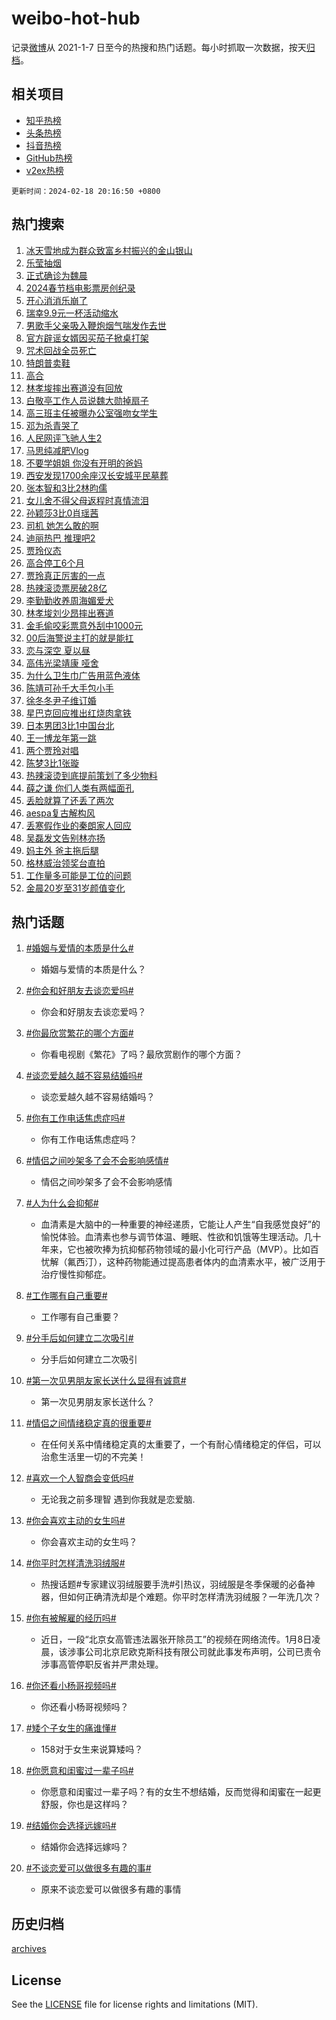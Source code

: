 # weibo-hot-hub

记录[微博](https://www.weibo.com)从 2021-1-7 日至今的热搜和热门话题。每小时抓取一次数据，按天[归档](archives)。

## 相关项目

- [知乎热榜](https://github.com/lonnyzhang423/zhihu-hot-hub)
- [头条热榜](https://github.com/lonnyzhang423/toutiao-hot-hub)
- [抖音热榜](https://github.com/lonnyzhang423/douyin-hot-hub)
- [GitHub热榜](https://github.com/lonnyzhang423/github-hot-hub)
- [v2ex热榜](https://github.com/lonnyzhang423/v2ex-hot-hub)


`更新时间：2024-02-18 20:16:50 +0800`

## 热门搜索

1. [冰天雪地成为群众致富乡村振兴的金山银山](https://m.weibo.cn/search?containerid=100103type%3D1%26t%3D10%26q%3D%23%E5%86%B0%E5%A4%A9%E9%9B%AA%E5%9C%B0%E6%88%90%E4%B8%BA%E7%BE%A4%E4%BC%97%E8%87%B4%E5%AF%8C%E4%B9%A1%E6%9D%91%E6%8C%AF%E5%85%B4%E7%9A%84%E9%87%91%E5%B1%B1%E9%93%B6%E5%B1%B1%23&stream_entry_id=51&isnewpage=1&extparam=seat%3D1%26pos%3D0%26dgr%3D0%26filter_type%3Drealtimehot%26c_type%3D51%26stream_entry_id%3D51%26cate%3D10103%26q%3D%2523%25E5%2586%25B0%25E5%25A4%25A9%25E9%259B%25AA%25E5%259C%25B0%25E6%2588%2590%25E4%25B8%25BA%25E7%25BE%25A4%25E4%25BC%2597%25E8%2587%25B4%25E5%25AF%258C%25E4%25B9%25A1%25E6%259D%2591%25E6%258C%25AF%25E5%2585%25B4%25E7%259A%2584%25E9%2587%2591%25E5%25B1%25B1%25E9%2593%25B6%25E5%25B1%25B1%2523%26display_time%3D1708258609%26pre_seqid%3D1708258609385020867181)
1. [乐莹抽烟](https://m.weibo.cn/search?containerid=100103type%3D1%26t%3D10%26q%3D%E4%B9%90%E8%8E%B9%E6%8A%BD%E7%83%9F&stream_entry_id=31&isnewpage=1&extparam=seat%3D1%26band_rank%3D1%26filter_type%3Drealtimehot%26c_type%3D31%26realpos%3D1%26cate%3D5001%26lcate%3D5001%26flag%3D1%26dgr%3D0%26q%3D%25E4%25B9%2590%25E8%258E%25B9%25E6%258A%25BD%25E7%2583%259F%26stream_entry_id%3D31%26pos%3D0%26display_time%3D1708258609%26pre_seqid%3D1708258609385020867181)
1. [正式确诊为魏晨](https://m.weibo.cn/search?containerid=100103type%3D1%26t%3D10%26q%3D%23%E6%AD%A3%E5%BC%8F%E7%A1%AE%E8%AF%8A%E4%B8%BA%E9%AD%8F%E6%99%A8%23&stream_entry_id=31&isnewpage=1&extparam=seat%3D1%26band_rank%3D2%26filter_type%3Drealtimehot%26c_type%3D31%26realpos%3D2%26cate%3D5001%26lcate%3D5001%26flag%3D1%26dgr%3D0%26q%3D%2523%25E6%25AD%25A3%25E5%25BC%258F%25E7%25A1%25AE%25E8%25AF%258A%25E4%25B8%25BA%25E9%25AD%258F%25E6%2599%25A8%2523%26stream_entry_id%3D31%26pos%3D1%26display_time%3D1708258609%26pre_seqid%3D1708258609385020867181)
1. [2024春节档电影票房创纪录](https://m.weibo.cn/search?containerid=100103type%3D1%26t%3D10%26q%3D%232024%E6%98%A5%E8%8A%82%E6%A1%A3%E7%94%B5%E5%BD%B1%E7%A5%A8%E6%88%BF%E5%88%9B%E7%BA%AA%E5%BD%95%23&stream_entry_id=31&isnewpage=1&extparam=seat%3D1%26band_rank%3D3%26filter_type%3Drealtimehot%26c_type%3D31%26realpos%3D3%26cate%3D5001%26lcate%3D5001%26flag%3D0%26dgr%3D0%26q%3D%25232024%25E6%2598%25A5%25E8%258A%2582%25E6%25A1%25A3%25E7%2594%25B5%25E5%25BD%25B1%25E7%25A5%25A8%25E6%2588%25BF%25E5%2588%259B%25E7%25BA%25AA%25E5%25BD%2595%2523%26stream_entry_id%3D31%26pos%3D2%26display_time%3D1708258609%26pre_seqid%3D1708258609385020867181)
1. [开心消消乐崩了](https://m.weibo.cn/search?containerid=100103type%3D1%26t%3D10%26q%3D%23%E5%BC%80%E5%BF%83%E6%B6%88%E6%B6%88%E4%B9%90%E5%B4%A9%E4%BA%86%23&stream_entry_id=31&isnewpage=1&extparam=seat%3D1%26band_rank%3D4%26filter_type%3Drealtimehot%26c_type%3D31%26realpos%3D4%26cate%3D5001%26lcate%3D5001%26flag%3D1%26dgr%3D0%26q%3D%2523%25E5%25BC%2580%25E5%25BF%2583%25E6%25B6%2588%25E6%25B6%2588%25E4%25B9%2590%25E5%25B4%25A9%25E4%25BA%2586%2523%26stream_entry_id%3D31%26pos%3D3%26display_time%3D1708258609%26pre_seqid%3D1708258609385020867181)
1. [瑞幸9.9元一杯活动缩水](https://m.weibo.cn/search?containerid=100103type%3D1%26t%3D10%26q%3D%23%E7%91%9E%E5%B9%B89.9%E5%85%83%E4%B8%80%E6%9D%AF%E6%B4%BB%E5%8A%A8%E7%BC%A9%E6%B0%B4%23&stream_entry_id=31&isnewpage=1&extparam=seat%3D1%26band_rank%3D5%26filter_type%3Drealtimehot%26c_type%3D31%26realpos%3D5%26cate%3D5001%26lcate%3D5001%26flag%3D2%26dgr%3D0%26q%3D%2523%25E7%2591%259E%25E5%25B9%25B89.9%25E5%2585%2583%25E4%25B8%2580%25E6%259D%25AF%25E6%25B4%25BB%25E5%258A%25A8%25E7%25BC%25A9%25E6%25B0%25B4%2523%26stream_entry_id%3D31%26pos%3D4%26display_time%3D1708258609%26pre_seqid%3D1708258609385020867181)
1. [男歌手父亲吸入鞭炮烟气喘发作去世](https://m.weibo.cn/search?containerid=100103type%3D1%26t%3D10%26q%3D%23%E7%94%B7%E6%AD%8C%E6%89%8B%E7%88%B6%E4%BA%B2%E5%90%B8%E5%85%A5%E9%9E%AD%E7%82%AE%E7%83%9F%E6%B0%94%E5%96%98%E5%8F%91%E4%BD%9C%E5%8E%BB%E4%B8%96%23&stream_entry_id=31&isnewpage=1&extparam=seat%3D1%26band_rank%3D6%26filter_type%3Drealtimehot%26c_type%3D31%26realpos%3D6%26cate%3D5001%26lcate%3D5001%26flag%3D2%26dgr%3D0%26q%3D%2523%25E7%2594%25B7%25E6%25AD%258C%25E6%2589%258B%25E7%2588%25B6%25E4%25BA%25B2%25E5%2590%25B8%25E5%2585%25A5%25E9%259E%25AD%25E7%2582%25AE%25E7%2583%259F%25E6%25B0%2594%25E5%2596%2598%25E5%258F%2591%25E4%25BD%259C%25E5%258E%25BB%25E4%25B8%2596%2523%26stream_entry_id%3D31%26pos%3D5%26display_time%3D1708258609%26pre_seqid%3D1708258609385020867181)
1. [官方辟谣女婿因买茄子掀桌打架](https://m.weibo.cn/search?containerid=100103type%3D1%26t%3D10%26q%3D%23%E5%AE%98%E6%96%B9%E8%BE%9F%E8%B0%A3%E5%A5%B3%E5%A9%BF%E5%9B%A0%E4%B9%B0%E8%8C%84%E5%AD%90%E6%8E%80%E6%A1%8C%E6%89%93%E6%9E%B6%23&stream_entry_id=31&isnewpage=1&extparam=seat%3D1%26band_rank%3D7%26lcate%3D5001%26cate%3D5001%26q%3D%2523%25E5%25AE%2598%25E6%2596%25B9%25E8%25BE%259F%25E8%25B0%25A3%25E5%25A5%25B3%25E5%25A9%25BF%25E5%259B%25A0%25E4%25B9%25B0%25E8%258C%2584%25E5%25AD%2590%25E6%258E%2580%25E6%25A1%258C%25E6%2589%2593%25E6%259E%25B6%2523%26dgr%3D0%26pos%3D6%26adid%3D223518%26stream_entry_id%3D31%26filter_type%3Drealtimehot%26is_ad_pos%3D1%26c_type%3D31%26display_time%3D1708258609%26pre_seqid%3D1708258609385020867181)
1. [咒术回战全员死亡](https://m.weibo.cn/search?containerid=100103type%3D1%26t%3D10%26q%3D%23%E5%92%92%E6%9C%AF%E5%9B%9E%E6%88%98%E5%85%A8%E5%91%98%E6%AD%BB%E4%BA%A1%23&stream_entry_id=31&isnewpage=1&extparam=seat%3D1%26band_rank%3D7%26filter_type%3Drealtimehot%26c_type%3D31%26realpos%3D7%26cate%3D5001%26lcate%3D5001%26flag%3D0%26dgr%3D0%26q%3D%2523%25E5%2592%2592%25E6%259C%25AF%25E5%259B%259E%25E6%2588%2598%25E5%2585%25A8%25E5%2591%2598%25E6%25AD%25BB%25E4%25BA%25A1%2523%26stream_entry_id%3D31%26pos%3D7%26display_time%3D1708258609%26pre_seqid%3D1708258609385020867181)
1. [特朗普卖鞋](https://m.weibo.cn/search?containerid=100103type%3D1%26t%3D10%26q%3D%23%E7%89%B9%E6%9C%97%E6%99%AE%E5%8D%96%E9%9E%8B%23&stream_entry_id=31&isnewpage=1&extparam=seat%3D1%26band_rank%3D8%26filter_type%3Drealtimehot%26c_type%3D31%26realpos%3D8%26cate%3D5001%26lcate%3D5001%26flag%3D2%26dgr%3D0%26q%3D%2523%25E7%2589%25B9%25E6%259C%2597%25E6%2599%25AE%25E5%258D%2596%25E9%259E%258B%2523%26stream_entry_id%3D31%26pos%3D8%26display_time%3D1708258609%26pre_seqid%3D1708258609385020867181)
1. [高合](https://m.weibo.cn/search?containerid=100103type%3D1%26t%3D10%26q%3D%E9%AB%98%E5%90%88&stream_entry_id=31&isnewpage=1&extparam=seat%3D1%26band_rank%3D9%26filter_type%3Drealtimehot%26c_type%3D31%26realpos%3D9%26cate%3D5001%26lcate%3D5001%26flag%3D0%26dgr%3D0%26q%3D%25E9%25AB%2598%25E5%2590%2588%26stream_entry_id%3D31%26pos%3D9%26display_time%3D1708258609%26pre_seqid%3D1708258609385020867181)
1. [林孝埈摔出赛道没有回放](https://m.weibo.cn/search?containerid=100103type%3D1%26t%3D10%26q%3D%23%E6%9E%97%E5%AD%9D%E5%9F%88%E6%91%94%E5%87%BA%E8%B5%9B%E9%81%93%E6%B2%A1%E6%9C%89%E5%9B%9E%E6%94%BE%23&stream_entry_id=31&isnewpage=1&extparam=seat%3D1%26band_rank%3D10%26filter_type%3Drealtimehot%26c_type%3D31%26realpos%3D10%26cate%3D5001%26lcate%3D5001%26flag%3D0%26dgr%3D0%26q%3D%2523%25E6%259E%2597%25E5%25AD%259D%25E5%259F%2588%25E6%2591%2594%25E5%2587%25BA%25E8%25B5%259B%25E9%2581%2593%25E6%25B2%25A1%25E6%259C%2589%25E5%259B%259E%25E6%2594%25BE%2523%26stream_entry_id%3D31%26pos%3D10%26display_time%3D1708258609%26pre_seqid%3D1708258609385020867181)
1. [白敬亭工作人员说魏大勋掉扇子](https://m.weibo.cn/search?containerid=100103type%3D1%26t%3D10%26q%3D%23%E7%99%BD%E6%95%AC%E4%BA%AD%E5%B7%A5%E4%BD%9C%E4%BA%BA%E5%91%98%E8%AF%B4%E9%AD%8F%E5%A4%A7%E5%8B%8B%E6%8E%89%E6%89%87%E5%AD%90%23&stream_entry_id=31&isnewpage=1&extparam=seat%3D1%26band_rank%3D11%26filter_type%3Drealtimehot%26c_type%3D31%26realpos%3D11%26cate%3D5001%26lcate%3D5001%26flag%3D2%26dgr%3D0%26q%3D%2523%25E7%2599%25BD%25E6%2595%25AC%25E4%25BA%25AD%25E5%25B7%25A5%25E4%25BD%259C%25E4%25BA%25BA%25E5%2591%2598%25E8%25AF%25B4%25E9%25AD%258F%25E5%25A4%25A7%25E5%258B%258B%25E6%258E%2589%25E6%2589%2587%25E5%25AD%2590%2523%26stream_entry_id%3D31%26pos%3D11%26display_time%3D1708258609%26pre_seqid%3D1708258609385020867181)
1. [高三班主任被曝办公室强吻女学生](https://m.weibo.cn/search?containerid=100103type%3D1%26t%3D10%26q%3D%23%E9%AB%98%E4%B8%89%E7%8F%AD%E4%B8%BB%E4%BB%BB%E8%A2%AB%E6%9B%9D%E5%8A%9E%E5%85%AC%E5%AE%A4%E5%BC%BA%E5%90%BB%E5%A5%B3%E5%AD%A6%E7%94%9F%23&stream_entry_id=31&isnewpage=1&extparam=seat%3D1%26band_rank%3D12%26filter_type%3Drealtimehot%26c_type%3D31%26realpos%3D12%26cate%3D5001%26lcate%3D5001%26flag%3D2%26dgr%3D0%26q%3D%2523%25E9%25AB%2598%25E4%25B8%2589%25E7%258F%25AD%25E4%25B8%25BB%25E4%25BB%25BB%25E8%25A2%25AB%25E6%259B%259D%25E5%258A%259E%25E5%2585%25AC%25E5%25AE%25A4%25E5%25BC%25BA%25E5%2590%25BB%25E5%25A5%25B3%25E5%25AD%25A6%25E7%2594%259F%2523%26stream_entry_id%3D31%26pos%3D12%26display_time%3D1708258609%26pre_seqid%3D1708258609385020867181)
1. [邓为杀青哭了](https://m.weibo.cn/search?containerid=100103type%3D1%26t%3D10%26q%3D%23%E9%82%93%E4%B8%BA%E6%9D%80%E9%9D%92%E5%93%AD%E4%BA%86%23&stream_entry_id=31&isnewpage=1&extparam=seat%3D1%26band_rank%3D13%26filter_type%3Drealtimehot%26c_type%3D31%26realpos%3D13%26cate%3D5001%26lcate%3D5001%26flag%3D1%26dgr%3D0%26q%3D%2523%25E9%2582%2593%25E4%25B8%25BA%25E6%259D%2580%25E9%259D%2592%25E5%2593%25AD%25E4%25BA%2586%2523%26stream_entry_id%3D31%26pos%3D13%26display_time%3D1708258609%26pre_seqid%3D1708258609385020867181)
1. [人民网评飞驰人生2](https://m.weibo.cn/search?containerid=100103type%3D1%26t%3D10%26q%3D%23%E4%BA%BA%E6%B0%91%E7%BD%91%E8%AF%84%E9%A3%9E%E9%A9%B0%E4%BA%BA%E7%94%9F2%23&stream_entry_id=31&isnewpage=1&extparam=seat%3D1%26band_rank%3D14%26filter_type%3Drealtimehot%26c_type%3D31%26realpos%3D14%26cate%3D5001%26lcate%3D5001%26flag%3D1%26dgr%3D0%26q%3D%2523%25E4%25BA%25BA%25E6%25B0%2591%25E7%25BD%2591%25E8%25AF%2584%25E9%25A3%259E%25E9%25A9%25B0%25E4%25BA%25BA%25E7%2594%259F2%2523%26stream_entry_id%3D31%26pos%3D14%26display_time%3D1708258609%26pre_seqid%3D1708258609385020867181)
1. [马思纯减肥Vlog](https://m.weibo.cn/search?containerid=100103type%3D1%26t%3D10%26q%3D%E9%A9%AC%E6%80%9D%E7%BA%AF%E5%87%8F%E8%82%A5Vlog&stream_entry_id=31&isnewpage=1&extparam=seat%3D1%26band_rank%3D15%26filter_type%3Drealtimehot%26c_type%3D31%26realpos%3D15%26cate%3D5001%26lcate%3D5001%26flag%3D1%26dgr%3D0%26q%3D%25E9%25A9%25AC%25E6%2580%259D%25E7%25BA%25AF%25E5%2587%258F%25E8%2582%25A5Vlog%26stream_entry_id%3D31%26pos%3D15%26display_time%3D1708258609%26pre_seqid%3D1708258609385020867181)
1. [不要学姐姐 你没有开明的爸妈](https://m.weibo.cn/search?containerid=100103type%3D1%26t%3D10%26q%3D%E4%B8%8D%E8%A6%81%E5%AD%A6%E5%A7%90%E5%A7%90+%E4%BD%A0%E6%B2%A1%E6%9C%89%E5%BC%80%E6%98%8E%E7%9A%84%E7%88%B8%E5%A6%88&stream_entry_id=31&isnewpage=1&extparam=seat%3D1%26band_rank%3D16%26filter_type%3Drealtimehot%26c_type%3D31%26realpos%3D16%26cate%3D5001%26lcate%3D5001%26flag%3D0%26dgr%3D0%26q%3D%25E4%25B8%258D%25E8%25A6%2581%25E5%25AD%25A6%25E5%25A7%2590%25E5%25A7%2590%2520%25E4%25BD%25A0%25E6%25B2%25A1%25E6%259C%2589%25E5%25BC%2580%25E6%2598%258E%25E7%259A%2584%25E7%2588%25B8%25E5%25A6%2588%26stream_entry_id%3D31%26pos%3D16%26display_time%3D1708258609%26pre_seqid%3D1708258609385020867181)
1. [西安发现1700余座汉长安城平民墓葬](https://m.weibo.cn/search?containerid=100103type%3D1%26t%3D10%26q%3D%23%E8%A5%BF%E5%AE%89%E5%8F%91%E7%8E%B01700%E4%BD%99%E5%BA%A7%E6%B1%89%E9%95%BF%E5%AE%89%E5%9F%8E%E5%B9%B3%E6%B0%91%E5%A2%93%E8%91%AC%23&stream_entry_id=31&isnewpage=1&extparam=seat%3D1%26band_rank%3D17%26filter_type%3Drealtimehot%26c_type%3D31%26realpos%3D17%26cate%3D5001%26lcate%3D5001%26flag%3D1%26dgr%3D0%26q%3D%2523%25E8%25A5%25BF%25E5%25AE%2589%25E5%258F%2591%25E7%258E%25B01700%25E4%25BD%2599%25E5%25BA%25A7%25E6%25B1%2589%25E9%2595%25BF%25E5%25AE%2589%25E5%259F%258E%25E5%25B9%25B3%25E6%25B0%2591%25E5%25A2%2593%25E8%2591%25AC%2523%26stream_entry_id%3D31%26pos%3D17%26display_time%3D1708258609%26pre_seqid%3D1708258609385020867181)
1. [张本智和3比2林昀儒](https://m.weibo.cn/search?containerid=100103type%3D1%26t%3D10%26q%3D%23%E5%BC%A0%E6%9C%AC%E6%99%BA%E5%92%8C3%E6%AF%942%E6%9E%97%E6%98%80%E5%84%92%23&stream_entry_id=31&isnewpage=1&extparam=seat%3D1%26band_rank%3D18%26filter_type%3Drealtimehot%26c_type%3D31%26realpos%3D18%26cate%3D5001%26lcate%3D5001%26flag%3D1%26dgr%3D0%26q%3D%2523%25E5%25BC%25A0%25E6%259C%25AC%25E6%2599%25BA%25E5%2592%258C3%25E6%25AF%25942%25E6%259E%2597%25E6%2598%2580%25E5%2584%2592%2523%26stream_entry_id%3D31%26pos%3D18%26display_time%3D1708258609%26pre_seqid%3D1708258609385020867181)
1. [女儿舍不得父母返程时真情流泪](https://m.weibo.cn/search?containerid=100103type%3D1%26t%3D10%26q%3D%23%E5%A5%B3%E5%84%BF%E8%88%8D%E4%B8%8D%E5%BE%97%E7%88%B6%E6%AF%8D%E8%BF%94%E7%A8%8B%E6%97%B6%E7%9C%9F%E6%83%85%E6%B5%81%E6%B3%AA%23&stream_entry_id=31&isnewpage=1&extparam=seat%3D1%26band_rank%3D19%26filter_type%3Drealtimehot%26c_type%3D31%26realpos%3D19%26cate%3D5001%26lcate%3D5001%26flag%3D32768%26dgr%3D0%26q%3D%2523%25E5%25A5%25B3%25E5%2584%25BF%25E8%2588%258D%25E4%25B8%258D%25E5%25BE%2597%25E7%2588%25B6%25E6%25AF%258D%25E8%25BF%2594%25E7%25A8%258B%25E6%2597%25B6%25E7%259C%259F%25E6%2583%2585%25E6%25B5%2581%25E6%25B3%25AA%2523%26stream_entry_id%3D31%26pos%3D19%26display_time%3D1708258609%26pre_seqid%3D1708258609385020867181)
1. [孙颖莎3比0肖瑶茜](https://m.weibo.cn/search?containerid=100103type%3D1%26t%3D10%26q%3D%23%E5%AD%99%E9%A2%96%E8%8E%8E3%E6%AF%940%E8%82%96%E7%91%B6%E8%8C%9C%23&stream_entry_id=31&isnewpage=1&extparam=seat%3D1%26band_rank%3D20%26filter_type%3Drealtimehot%26c_type%3D31%26realpos%3D20%26cate%3D5001%26lcate%3D5001%26flag%3D1%26dgr%3D0%26q%3D%2523%25E5%25AD%2599%25E9%25A2%2596%25E8%258E%258E3%25E6%25AF%25940%25E8%2582%2596%25E7%2591%25B6%25E8%258C%259C%2523%26stream_entry_id%3D31%26pos%3D20%26display_time%3D1708258609%26pre_seqid%3D1708258609385020867181)
1. [司机 她怎么敢的啊](https://m.weibo.cn/search?containerid=100103type%3D1%26t%3D10%26q%3D%E5%8F%B8%E6%9C%BA+%E5%A5%B9%E6%80%8E%E4%B9%88%E6%95%A2%E7%9A%84%E5%95%8A&stream_entry_id=31&isnewpage=1&extparam=seat%3D1%26band_rank%3D21%26filter_type%3Drealtimehot%26c_type%3D31%26realpos%3D21%26cate%3D5001%26lcate%3D5001%26flag%3D1%26dgr%3D0%26q%3D%25E5%258F%25B8%25E6%259C%25BA%2520%25E5%25A5%25B9%25E6%2580%258E%25E4%25B9%2588%25E6%2595%25A2%25E7%259A%2584%25E5%2595%258A%26stream_entry_id%3D31%26pos%3D21%26display_time%3D1708258609%26pre_seqid%3D1708258609385020867181)
1. [迪丽热巴 推理吧2](https://m.weibo.cn/search?containerid=100103type%3D1%26t%3D10%26q%3D%E8%BF%AA%E4%B8%BD%E7%83%AD%E5%B7%B4+%E6%8E%A8%E7%90%86%E5%90%A72&stream_entry_id=31&isnewpage=1&extparam=seat%3D1%26band_rank%3D22%26filter_type%3Drealtimehot%26c_type%3D31%26realpos%3D22%26cate%3D5001%26lcate%3D5001%26flag%3D0%26dgr%3D0%26q%3D%25E8%25BF%25AA%25E4%25B8%25BD%25E7%2583%25AD%25E5%25B7%25B4%2520%25E6%258E%25A8%25E7%2590%2586%25E5%2590%25A72%26stream_entry_id%3D31%26pos%3D22%26display_time%3D1708258609%26pre_seqid%3D1708258609385020867181)
1. [贾玲仪态](https://m.weibo.cn/search?containerid=100103type%3D1%26t%3D10%26q%3D%23%E8%B4%BE%E7%8E%B2%E4%BB%AA%E6%80%81%23&stream_entry_id=31&isnewpage=1&extparam=seat%3D1%26band_rank%3D23%26filter_type%3Drealtimehot%26c_type%3D31%26realpos%3D23%26cate%3D5001%26lcate%3D5001%26flag%3D0%26dgr%3D0%26q%3D%2523%25E8%25B4%25BE%25E7%258E%25B2%25E4%25BB%25AA%25E6%2580%2581%2523%26stream_entry_id%3D31%26pos%3D23%26display_time%3D1708258609%26pre_seqid%3D1708258609385020867181)
1. [高合停工6个月](https://m.weibo.cn/search?containerid=100103type%3D1%26t%3D10%26q%3D%23%E9%AB%98%E5%90%88%E5%81%9C%E5%B7%A56%E4%B8%AA%E6%9C%88%23&stream_entry_id=31&isnewpage=1&extparam=seat%3D1%26band_rank%3D24%26filter_type%3Drealtimehot%26c_type%3D31%26realpos%3D24%26cate%3D5001%26lcate%3D5001%26flag%3D0%26dgr%3D0%26q%3D%2523%25E9%25AB%2598%25E5%2590%2588%25E5%2581%259C%25E5%25B7%25A56%25E4%25B8%25AA%25E6%259C%2588%2523%26stream_entry_id%3D31%26pos%3D24%26display_time%3D1708258609%26pre_seqid%3D1708258609385020867181)
1. [贾玲真正厉害的一点](https://m.weibo.cn/search?containerid=100103type%3D1%26t%3D10%26q%3D%E8%B4%BE%E7%8E%B2%E7%9C%9F%E6%AD%A3%E5%8E%89%E5%AE%B3%E7%9A%84%E4%B8%80%E7%82%B9&stream_entry_id=31&isnewpage=1&extparam=seat%3D1%26band_rank%3D25%26filter_type%3Drealtimehot%26c_type%3D31%26realpos%3D25%26cate%3D5001%26lcate%3D5001%26flag%3D1%26dgr%3D0%26q%3D%25E8%25B4%25BE%25E7%258E%25B2%25E7%259C%259F%25E6%25AD%25A3%25E5%258E%2589%25E5%25AE%25B3%25E7%259A%2584%25E4%25B8%2580%25E7%2582%25B9%26stream_entry_id%3D31%26pos%3D25%26display_time%3D1708258609%26pre_seqid%3D1708258609385020867181)
1. [热辣滚烫票房破28亿](https://m.weibo.cn/search?containerid=100103type%3D1%26t%3D10%26q%3D%23%E7%83%AD%E8%BE%A3%E6%BB%9A%E7%83%AB%E7%A5%A8%E6%88%BF%E7%A0%B428%E4%BA%BF%23&stream_entry_id=31&isnewpage=1&extparam=seat%3D1%26band_rank%3D26%26filter_type%3Drealtimehot%26c_type%3D31%26realpos%3D26%26cate%3D5001%26lcate%3D5001%26flag%3D0%26dgr%3D0%26q%3D%2523%25E7%2583%25AD%25E8%25BE%25A3%25E6%25BB%259A%25E7%2583%25AB%25E7%25A5%25A8%25E6%2588%25BF%25E7%25A0%25B428%25E4%25BA%25BF%2523%26stream_entry_id%3D31%26pos%3D26%26display_time%3D1708258609%26pre_seqid%3D1708258609385020867181)
1. [李勤勤收养周海媚爱犬](https://m.weibo.cn/search?containerid=100103type%3D1%26t%3D10%26q%3D%23%E6%9D%8E%E5%8B%A4%E5%8B%A4%E6%94%B6%E5%85%BB%E5%91%A8%E6%B5%B7%E5%AA%9A%E7%88%B1%E7%8A%AC%23&stream_entry_id=31&isnewpage=1&extparam=seat%3D1%26band_rank%3D27%26filter_type%3Drealtimehot%26c_type%3D31%26realpos%3D27%26cate%3D5001%26lcate%3D5001%26flag%3D0%26dgr%3D0%26q%3D%2523%25E6%259D%258E%25E5%258B%25A4%25E5%258B%25A4%25E6%2594%25B6%25E5%2585%25BB%25E5%2591%25A8%25E6%25B5%25B7%25E5%25AA%259A%25E7%2588%25B1%25E7%258A%25AC%2523%26stream_entry_id%3D31%26pos%3D27%26display_time%3D1708258609%26pre_seqid%3D1708258609385020867181)
1. [林孝埈刘少昂摔出赛道](https://m.weibo.cn/search?containerid=100103type%3D1%26t%3D10%26q%3D%23%E6%9E%97%E5%AD%9D%E5%9F%88%E5%88%98%E5%B0%91%E6%98%82%E6%91%94%E5%87%BA%E8%B5%9B%E9%81%93%23&stream_entry_id=31&isnewpage=1&extparam=seat%3D1%26band_rank%3D28%26filter_type%3Drealtimehot%26c_type%3D31%26realpos%3D28%26cate%3D5001%26lcate%3D5001%26flag%3D0%26dgr%3D0%26q%3D%2523%25E6%259E%2597%25E5%25AD%259D%25E5%259F%2588%25E5%2588%2598%25E5%25B0%2591%25E6%2598%2582%25E6%2591%2594%25E5%2587%25BA%25E8%25B5%259B%25E9%2581%2593%2523%26stream_entry_id%3D31%26pos%3D28%26display_time%3D1708258609%26pre_seqid%3D1708258609385020867181)
1. [金毛偷咬彩票意外刮中1000元](https://m.weibo.cn/search?containerid=100103type%3D1%26t%3D10%26q%3D%23%E9%87%91%E6%AF%9B%E5%81%B7%E5%92%AC%E5%BD%A9%E7%A5%A8%E6%84%8F%E5%A4%96%E5%88%AE%E4%B8%AD1000%E5%85%83%23&stream_entry_id=31&isnewpage=1&extparam=seat%3D1%26band_rank%3D29%26filter_type%3Drealtimehot%26c_type%3D31%26realpos%3D29%26cate%3D5001%26lcate%3D5001%26flag%3D0%26dgr%3D0%26q%3D%2523%25E9%2587%2591%25E6%25AF%259B%25E5%2581%25B7%25E5%2592%25AC%25E5%25BD%25A9%25E7%25A5%25A8%25E6%2584%258F%25E5%25A4%2596%25E5%2588%25AE%25E4%25B8%25AD1000%25E5%2585%2583%2523%26stream_entry_id%3D31%26pos%3D29%26display_time%3D1708258609%26pre_seqid%3D1708258609385020867181)
1. [00后海警说主打的就是能扛](https://m.weibo.cn/search?containerid=100103type%3D1%26t%3D10%26q%3D%2300%E5%90%8E%E6%B5%B7%E8%AD%A6%E8%AF%B4%E4%B8%BB%E6%89%93%E7%9A%84%E5%B0%B1%E6%98%AF%E8%83%BD%E6%89%9B%23&stream_entry_id=31&isnewpage=1&extparam=seat%3D1%26band_rank%3D30%26filter_type%3Drealtimehot%26c_type%3D31%26realpos%3D30%26cate%3D5001%26lcate%3D5001%26flag%3D1%26dgr%3D0%26q%3D%252300%25E5%2590%258E%25E6%25B5%25B7%25E8%25AD%25A6%25E8%25AF%25B4%25E4%25B8%25BB%25E6%2589%2593%25E7%259A%2584%25E5%25B0%25B1%25E6%2598%25AF%25E8%2583%25BD%25E6%2589%259B%2523%26stream_entry_id%3D31%26pos%3D30%26display_time%3D1708258609%26pre_seqid%3D1708258609385020867181)
1. [恋与深空 夏以昼](https://m.weibo.cn/search?containerid=100103type%3D1%26t%3D10%26q%3D%E6%81%8B%E4%B8%8E%E6%B7%B1%E7%A9%BA+%E5%A4%8F%E4%BB%A5%E6%98%BC&stream_entry_id=31&isnewpage=1&extparam=seat%3D1%26band_rank%3D31%26filter_type%3Drealtimehot%26c_type%3D31%26realpos%3D31%26cate%3D5001%26lcate%3D5001%26flag%3D1%26dgr%3D0%26q%3D%25E6%2581%258B%25E4%25B8%258E%25E6%25B7%25B1%25E7%25A9%25BA%2520%25E5%25A4%258F%25E4%25BB%25A5%25E6%2598%25BC%26stream_entry_id%3D31%26pos%3D31%26display_time%3D1708258609%26pre_seqid%3D1708258609385020867181)
1. [高伟光梁靖康 哑舍](https://m.weibo.cn/search?containerid=100103type%3D1%26t%3D10%26q%3D%E9%AB%98%E4%BC%9F%E5%85%89%E6%A2%81%E9%9D%96%E5%BA%B7+%E5%93%91%E8%88%8D&stream_entry_id=31&isnewpage=1&extparam=seat%3D1%26band_rank%3D32%26filter_type%3Drealtimehot%26c_type%3D31%26realpos%3D32%26cate%3D5001%26lcate%3D5001%26flag%3D0%26dgr%3D0%26q%3D%25E9%25AB%2598%25E4%25BC%259F%25E5%2585%2589%25E6%25A2%2581%25E9%259D%2596%25E5%25BA%25B7%2520%25E5%2593%2591%25E8%2588%258D%26stream_entry_id%3D31%26pos%3D32%26display_time%3D1708258609%26pre_seqid%3D1708258609385020867181)
1. [为什么卫生巾广告用蓝色液体](https://m.weibo.cn/search?containerid=100103type%3D1%26t%3D10%26q%3D%E4%B8%BA%E4%BB%80%E4%B9%88%E5%8D%AB%E7%94%9F%E5%B7%BE%E5%B9%BF%E5%91%8A%E7%94%A8%E8%93%9D%E8%89%B2%E6%B6%B2%E4%BD%93&stream_entry_id=31&isnewpage=1&extparam=seat%3D1%26band_rank%3D33%26filter_type%3Drealtimehot%26c_type%3D31%26realpos%3D33%26cate%3D5001%26lcate%3D5001%26flag%3D1%26dgr%3D0%26q%3D%25E4%25B8%25BA%25E4%25BB%2580%25E4%25B9%2588%25E5%258D%25AB%25E7%2594%259F%25E5%25B7%25BE%25E5%25B9%25BF%25E5%2591%258A%25E7%2594%25A8%25E8%2593%259D%25E8%2589%25B2%25E6%25B6%25B2%25E4%25BD%2593%26stream_entry_id%3D31%26pos%3D33%26display_time%3D1708258609%26pre_seqid%3D1708258609385020867181)
1. [陈靖可孙千大手包小手](https://m.weibo.cn/search?containerid=100103type%3D1%26t%3D10%26q%3D%E9%99%88%E9%9D%96%E5%8F%AF%E5%AD%99%E5%8D%83%E5%A4%A7%E6%89%8B%E5%8C%85%E5%B0%8F%E6%89%8B&stream_entry_id=31&isnewpage=1&extparam=seat%3D1%26band_rank%3D34%26filter_type%3Drealtimehot%26c_type%3D31%26realpos%3D34%26cate%3D5001%26lcate%3D5001%26flag%3D1%26dgr%3D0%26q%3D%25E9%2599%2588%25E9%259D%2596%25E5%258F%25AF%25E5%25AD%2599%25E5%258D%2583%25E5%25A4%25A7%25E6%2589%258B%25E5%258C%2585%25E5%25B0%258F%25E6%2589%258B%26stream_entry_id%3D31%26pos%3D34%26display_time%3D1708258609%26pre_seqid%3D1708258609385020867181)
1. [徐冬冬尹子维订婚](https://m.weibo.cn/search?containerid=100103type%3D1%26t%3D10%26q%3D%23%E5%BE%90%E5%86%AC%E5%86%AC%E5%B0%B9%E5%AD%90%E7%BB%B4%E8%AE%A2%E5%A9%9A%23&stream_entry_id=31&isnewpage=1&extparam=seat%3D1%26band_rank%3D35%26filter_type%3Drealtimehot%26c_type%3D31%26realpos%3D35%26cate%3D5001%26lcate%3D5001%26flag%3D0%26dgr%3D0%26q%3D%2523%25E5%25BE%2590%25E5%2586%25AC%25E5%2586%25AC%25E5%25B0%25B9%25E5%25AD%2590%25E7%25BB%25B4%25E8%25AE%25A2%25E5%25A9%259A%2523%26stream_entry_id%3D31%26pos%3D35%26display_time%3D1708258609%26pre_seqid%3D1708258609385020867181)
1. [星巴克回应推出红烧肉拿铁](https://m.weibo.cn/search?containerid=100103type%3D1%26t%3D10%26q%3D%23%E6%98%9F%E5%B7%B4%E5%85%8B%E5%9B%9E%E5%BA%94%E6%8E%A8%E5%87%BA%E7%BA%A2%E7%83%A7%E8%82%89%E6%8B%BF%E9%93%81%23&stream_entry_id=31&isnewpage=1&extparam=seat%3D1%26band_rank%3D36%26filter_type%3Drealtimehot%26c_type%3D31%26realpos%3D36%26cate%3D5001%26lcate%3D5001%26flag%3D0%26dgr%3D0%26q%3D%2523%25E6%2598%259F%25E5%25B7%25B4%25E5%2585%258B%25E5%259B%259E%25E5%25BA%2594%25E6%258E%25A8%25E5%2587%25BA%25E7%25BA%25A2%25E7%2583%25A7%25E8%2582%2589%25E6%258B%25BF%25E9%2593%2581%2523%26stream_entry_id%3D31%26pos%3D36%26display_time%3D1708258609%26pre_seqid%3D1708258609385020867181)
1. [日本男团3比1中国台北](https://m.weibo.cn/search?containerid=100103type%3D1%26t%3D10%26q%3D%23%E6%97%A5%E6%9C%AC%E7%94%B7%E5%9B%A23%E6%AF%941%E4%B8%AD%E5%9B%BD%E5%8F%B0%E5%8C%97%23&stream_entry_id=31&isnewpage=1&extparam=seat%3D1%26band_rank%3D37%26filter_type%3Drealtimehot%26c_type%3D31%26realpos%3D37%26cate%3D5001%26lcate%3D5001%26flag%3D1%26dgr%3D0%26q%3D%2523%25E6%2597%25A5%25E6%259C%25AC%25E7%2594%25B7%25E5%259B%25A23%25E6%25AF%25941%25E4%25B8%25AD%25E5%259B%25BD%25E5%258F%25B0%25E5%258C%2597%2523%26stream_entry_id%3D31%26pos%3D37%26display_time%3D1708258609%26pre_seqid%3D1708258609385020867181)
1. [王一博龙年第一跳](https://m.weibo.cn/search?containerid=100103type%3D1%26t%3D10%26q%3D%23%E7%8E%8B%E4%B8%80%E5%8D%9A%E9%BE%99%E5%B9%B4%E7%AC%AC%E4%B8%80%E8%B7%B3%23&stream_entry_id=31&isnewpage=1&extparam=seat%3D1%26band_rank%3D38%26filter_type%3Drealtimehot%26c_type%3D31%26realpos%3D38%26cate%3D5001%26lcate%3D5001%26flag%3D1%26dgr%3D0%26q%3D%2523%25E7%258E%258B%25E4%25B8%2580%25E5%258D%259A%25E9%25BE%2599%25E5%25B9%25B4%25E7%25AC%25AC%25E4%25B8%2580%25E8%25B7%25B3%2523%26stream_entry_id%3D31%26pos%3D38%26display_time%3D1708258609%26pre_seqid%3D1708258609385020867181)
1. [两个贾玲对唱](https://m.weibo.cn/search?containerid=100103type%3D1%26t%3D10%26q%3D%E4%B8%A4%E4%B8%AA%E8%B4%BE%E7%8E%B2%E5%AF%B9%E5%94%B1&stream_entry_id=31&isnewpage=1&extparam=seat%3D1%26band_rank%3D39%26filter_type%3Drealtimehot%26c_type%3D31%26realpos%3D39%26cate%3D5001%26lcate%3D5001%26flag%3D0%26dgr%3D0%26q%3D%25E4%25B8%25A4%25E4%25B8%25AA%25E8%25B4%25BE%25E7%258E%25B2%25E5%25AF%25B9%25E5%2594%25B1%26stream_entry_id%3D31%26pos%3D39%26display_time%3D1708258609%26pre_seqid%3D1708258609385020867181)
1. [陈梦3比1张璇](https://m.weibo.cn/search?containerid=100103type%3D1%26t%3D10%26q%3D%23%E9%99%88%E6%A2%A63%E6%AF%941%E5%BC%A0%E7%92%87%23&stream_entry_id=31&isnewpage=1&extparam=seat%3D1%26band_rank%3D40%26filter_type%3Drealtimehot%26c_type%3D31%26realpos%3D40%26cate%3D5001%26lcate%3D5001%26flag%3D1%26dgr%3D0%26q%3D%2523%25E9%2599%2588%25E6%25A2%25A63%25E6%25AF%25941%25E5%25BC%25A0%25E7%2592%2587%2523%26stream_entry_id%3D31%26pos%3D40%26display_time%3D1708258609%26pre_seqid%3D1708258609385020867181)
1. [热辣滚烫到底提前策划了多少物料](https://m.weibo.cn/search?containerid=100103type%3D1%26t%3D10%26q%3D%E7%83%AD%E8%BE%A3%E6%BB%9A%E7%83%AB%E5%88%B0%E5%BA%95%E6%8F%90%E5%89%8D%E7%AD%96%E5%88%92%E4%BA%86%E5%A4%9A%E5%B0%91%E7%89%A9%E6%96%99&stream_entry_id=31&isnewpage=1&extparam=seat%3D1%26band_rank%3D41%26filter_type%3Drealtimehot%26c_type%3D31%26realpos%3D41%26cate%3D5001%26lcate%3D5001%26flag%3D1%26dgr%3D0%26q%3D%25E7%2583%25AD%25E8%25BE%25A3%25E6%25BB%259A%25E7%2583%25AB%25E5%2588%25B0%25E5%25BA%2595%25E6%258F%2590%25E5%2589%258D%25E7%25AD%2596%25E5%2588%2592%25E4%25BA%2586%25E5%25A4%259A%25E5%25B0%2591%25E7%2589%25A9%25E6%2596%2599%26stream_entry_id%3D31%26pos%3D41%26display_time%3D1708258609%26pre_seqid%3D1708258609385020867181)
1. [薛之谦 你们人类有两幅面孔](https://m.weibo.cn/search?containerid=100103type%3D1%26t%3D10%26q%3D%E8%96%9B%E4%B9%8B%E8%B0%A6+%E4%BD%A0%E4%BB%AC%E4%BA%BA%E7%B1%BB%E6%9C%89%E4%B8%A4%E5%B9%85%E9%9D%A2%E5%AD%94&stream_entry_id=31&isnewpage=1&extparam=seat%3D1%26band_rank%3D42%26filter_type%3Drealtimehot%26c_type%3D31%26realpos%3D42%26cate%3D5001%26lcate%3D5001%26flag%3D0%26dgr%3D0%26q%3D%25E8%2596%259B%25E4%25B9%258B%25E8%25B0%25A6%2520%25E4%25BD%25A0%25E4%25BB%25AC%25E4%25BA%25BA%25E7%25B1%25BB%25E6%259C%2589%25E4%25B8%25A4%25E5%25B9%2585%25E9%259D%25A2%25E5%25AD%2594%26stream_entry_id%3D31%26pos%3D42%26display_time%3D1708258609%26pre_seqid%3D1708258609385020867181)
1. [丢脸就算了还丢了两次](https://m.weibo.cn/search?containerid=100103type%3D1%26t%3D10%26q%3D%E4%B8%A2%E8%84%B8%E5%B0%B1%E7%AE%97%E4%BA%86%E8%BF%98%E4%B8%A2%E4%BA%86%E4%B8%A4%E6%AC%A1&stream_entry_id=31&isnewpage=1&extparam=seat%3D1%26band_rank%3D43%26filter_type%3Drealtimehot%26c_type%3D31%26realpos%3D43%26cate%3D5001%26lcate%3D5001%26flag%3D1%26dgr%3D0%26q%3D%25E4%25B8%25A2%25E8%2584%25B8%25E5%25B0%25B1%25E7%25AE%2597%25E4%25BA%2586%25E8%25BF%2598%25E4%25B8%25A2%25E4%25BA%2586%25E4%25B8%25A4%25E6%25AC%25A1%26stream_entry_id%3D31%26pos%3D43%26display_time%3D1708258609%26pre_seqid%3D1708258609385020867181)
1. [aespa复古解构风](https://m.weibo.cn/search?containerid=100103type%3D1%26t%3D10%26q%3D%23aespa%E5%A4%8D%E5%8F%A4%E8%A7%A3%E6%9E%84%E9%A3%8E%23&stream_entry_id=31&isnewpage=1&extparam=seat%3D1%26band_rank%3D44%26filter_type%3Drealtimehot%26c_type%3D31%26realpos%3D44%26cate%3D5001%26lcate%3D5001%26flag%3D0%26dgr%3D0%26q%3D%2523aespa%25E5%25A4%258D%25E5%258F%25A4%25E8%25A7%25A3%25E6%259E%2584%25E9%25A3%258E%2523%26stream_entry_id%3D31%26pos%3D44%26display_time%3D1708258609%26pre_seqid%3D1708258609385020867181)
1. [丢寒假作业的秦朗家人回应](https://m.weibo.cn/search?containerid=100103type%3D1%26t%3D10%26q%3D%23%E4%B8%A2%E5%AF%92%E5%81%87%E4%BD%9C%E4%B8%9A%E7%9A%84%E7%A7%A6%E6%9C%97%E5%AE%B6%E4%BA%BA%E5%9B%9E%E5%BA%94%23&stream_entry_id=31&isnewpage=1&extparam=seat%3D1%26band_rank%3D45%26filter_type%3Drealtimehot%26c_type%3D31%26realpos%3D45%26cate%3D5001%26lcate%3D5001%26flag%3D0%26dgr%3D0%26q%3D%2523%25E4%25B8%25A2%25E5%25AF%2592%25E5%2581%2587%25E4%25BD%259C%25E4%25B8%259A%25E7%259A%2584%25E7%25A7%25A6%25E6%259C%2597%25E5%25AE%25B6%25E4%25BA%25BA%25E5%259B%259E%25E5%25BA%2594%2523%26stream_entry_id%3D31%26pos%3D45%26display_time%3D1708258609%26pre_seqid%3D1708258609385020867181)
1. [吴磊发文告别林亦扬](https://m.weibo.cn/search?containerid=100103type%3D1%26t%3D10%26q%3D%E5%90%B4%E7%A3%8A%E5%8F%91%E6%96%87%E5%91%8A%E5%88%AB%E6%9E%97%E4%BA%A6%E6%89%AC&stream_entry_id=31&isnewpage=1&extparam=seat%3D1%26band_rank%3D46%26filter_type%3Drealtimehot%26c_type%3D31%26realpos%3D46%26cate%3D5001%26lcate%3D5001%26flag%3D1%26dgr%3D0%26q%3D%25E5%2590%25B4%25E7%25A3%258A%25E5%258F%2591%25E6%2596%2587%25E5%2591%258A%25E5%2588%25AB%25E6%259E%2597%25E4%25BA%25A6%25E6%2589%25AC%26stream_entry_id%3D31%26pos%3D46%26display_time%3D1708258609%26pre_seqid%3D1708258609385020867181)
1. [妈主外 爸主拖后腿](https://m.weibo.cn/search?containerid=100103type%3D1%26t%3D10%26q%3D%E5%A6%88%E4%B8%BB%E5%A4%96+%E7%88%B8%E4%B8%BB%E6%8B%96%E5%90%8E%E8%85%BF&stream_entry_id=31&isnewpage=1&extparam=seat%3D1%26band_rank%3D47%26filter_type%3Drealtimehot%26c_type%3D31%26realpos%3D47%26cate%3D5001%26lcate%3D5001%26flag%3D1%26dgr%3D0%26q%3D%25E5%25A6%2588%25E4%25B8%25BB%25E5%25A4%2596%2520%25E7%2588%25B8%25E4%25B8%25BB%25E6%258B%2596%25E5%2590%258E%25E8%2585%25BF%26stream_entry_id%3D31%26pos%3D47%26display_time%3D1708258609%26pre_seqid%3D1708258609385020867181)
1. [格林威治领奖台直拍](https://m.weibo.cn/search?containerid=100103type%3D1%26t%3D10%26q%3D%E6%A0%BC%E6%9E%97%E5%A8%81%E6%B2%BB%E9%A2%86%E5%A5%96%E5%8F%B0%E7%9B%B4%E6%8B%8D&stream_entry_id=31&isnewpage=1&extparam=seat%3D1%26band_rank%3D48%26filter_type%3Drealtimehot%26c_type%3D31%26realpos%3D48%26cate%3D5001%26lcate%3D5001%26flag%3D1%26dgr%3D0%26q%3D%25E6%25A0%25BC%25E6%259E%2597%25E5%25A8%2581%25E6%25B2%25BB%25E9%25A2%2586%25E5%25A5%2596%25E5%258F%25B0%25E7%259B%25B4%25E6%258B%258D%26stream_entry_id%3D31%26pos%3D48%26display_time%3D1708258609%26pre_seqid%3D1708258609385020867181)
1. [工作量多可能是工位的问题](https://m.weibo.cn/search?containerid=100103type%3D1%26t%3D10%26q%3D%23%E5%B7%A5%E4%BD%9C%E9%87%8F%E5%A4%9A%E5%8F%AF%E8%83%BD%E6%98%AF%E5%B7%A5%E4%BD%8D%E7%9A%84%E9%97%AE%E9%A2%98%23&stream_entry_id=31&isnewpage=1&extparam=seat%3D1%26band_rank%3D49%26filter_type%3Drealtimehot%26c_type%3D31%26realpos%3D49%26cate%3D5001%26lcate%3D5001%26flag%3D0%26dgr%3D0%26q%3D%2523%25E5%25B7%25A5%25E4%25BD%259C%25E9%2587%258F%25E5%25A4%259A%25E5%258F%25AF%25E8%2583%25BD%25E6%2598%25AF%25E5%25B7%25A5%25E4%25BD%258D%25E7%259A%2584%25E9%2597%25AE%25E9%25A2%2598%2523%26stream_entry_id%3D31%26pos%3D49%26display_time%3D1708258609%26pre_seqid%3D1708258609385020867181)
1. [金晨20岁至31岁颜值变化](https://m.weibo.cn/search?containerid=100103type%3D1%26t%3D10%26q%3D%23%E9%87%91%E6%99%A820%E5%B2%81%E8%87%B331%E5%B2%81%E9%A2%9C%E5%80%BC%E5%8F%98%E5%8C%96%23&stream_entry_id=31&isnewpage=1&extparam=seat%3D1%26band_rank%3D50%26filter_type%3Drealtimehot%26c_type%3D31%26realpos%3D50%26cate%3D5001%26lcate%3D5001%26flag%3D0%26dgr%3D0%26q%3D%2523%25E9%2587%2591%25E6%2599%25A820%25E5%25B2%2581%25E8%2587%25B331%25E5%25B2%2581%25E9%25A2%259C%25E5%2580%25BC%25E5%258F%2598%25E5%258C%2596%2523%26stream_entry_id%3D31%26pos%3D50%26display_time%3D1708258609%26pre_seqid%3D1708258609385020867181)

## 热门话题

1. [#婚姻与爱情的本质是什么#](https://m.weibo.cn/search?containerid=231522type%3D1%26t%3D10%26q%3D%23%E5%A9%9A%E5%A7%BB%E4%B8%8E%E7%88%B1%E6%83%85%E7%9A%84%E6%9C%AC%E8%B4%A8%E6%98%AF%E4%BB%80%E4%B9%88%23&stream_entry_id=128&isnewpage=1&extparam=seat%3D1%26pos%3D1-0-0%26dgr%3D0%26cate%3D5004%26lcate%3D5004%26unitid%3D1704881162756%26c_type%3D128%26display_time%3D1708258610%26pre_seqid%3D17082586105100037303)
    - 婚姻与爱情的本质是什么？

1. [#你会和好朋友去谈恋爱吗#](https://m.weibo.cn/search?containerid=231522type%3D1%26t%3D10%26q%3D%23%E4%BD%A0%E4%BC%9A%E5%92%8C%E5%A5%BD%E6%9C%8B%E5%8F%8B%E5%8E%BB%E8%B0%88%E6%81%8B%E7%88%B1%E5%90%97%23&stream_entry_id=128&isnewpage=1&extparam=seat%3D1%26pos%3D1-0-1%26dgr%3D0%26cate%3D5004%26lcate%3D5004%26unitid%3D1704849959446%26c_type%3D128%26display_time%3D1708258610%26pre_seqid%3D17082586105100037303)
    - 你会和好朋友去谈恋爱吗？

1. [#你最欣赏繁花的哪个方面#](https://m.weibo.cn/search?containerid=231522type%3D1%26t%3D10%26q%3D%23%E4%BD%A0%E6%9C%80%E6%AC%A3%E8%B5%8F%E7%B9%81%E8%8A%B1%E7%9A%84%E5%93%AA%E4%B8%AA%E6%96%B9%E9%9D%A2%23&stream_entry_id=128&isnewpage=1&extparam=seat%3D1%26pos%3D1-0-2%26dgr%3D0%26cate%3D5004%26lcate%3D5004%26unitid%3D1704872158127%26c_type%3D128%26display_time%3D1708258610%26pre_seqid%3D17082586105100037303)
    - 你看电视剧《繁花》了吗？最欣赏剧作的哪个方面？

1. [#谈恋爱越久越不容易结婚吗#](https://m.weibo.cn/search?containerid=231522type%3D1%26t%3D10%26q%3D%23%E8%B0%88%E6%81%8B%E7%88%B1%E8%B6%8A%E4%B9%85%E8%B6%8A%E4%B8%8D%E5%AE%B9%E6%98%93%E7%BB%93%E5%A9%9A%E5%90%97%23&stream_entry_id=128&isnewpage=1&extparam=seat%3D1%26pos%3D1-0-3%26dgr%3D0%26cate%3D5004%26lcate%3D5004%26unitid%3D1704871559387%26c_type%3D128%26display_time%3D1708258610%26pre_seqid%3D17082586105100037303)
    - 谈恋爱越久越不容易结婚吗？

1. [#你有工作电话焦虑症吗#](https://m.weibo.cn/search?containerid=231522type%3D1%26t%3D10%26q%3D%23%E4%BD%A0%E6%9C%89%E5%B7%A5%E4%BD%9C%E7%94%B5%E8%AF%9D%E7%84%A6%E8%99%91%E7%97%87%E5%90%97%23&stream_entry_id=128&isnewpage=1&extparam=seat%3D1%26pos%3D1-0-4%26dgr%3D0%26cate%3D5004%26lcate%3D5004%26unitid%3D1704877884678%26c_type%3D128%26display_time%3D1708258610%26pre_seqid%3D17082586105100037303)
    - 你有工作电话焦虑症吗？

1. [#情侣之间吵架多了会不会影响感情#](https://m.weibo.cn/search?containerid=231522type%3D1%26t%3D10%26q%3D%23%E6%83%85%E4%BE%A3%E4%B9%8B%E9%97%B4%E5%90%B5%E6%9E%B6%E5%A4%9A%E4%BA%86%E4%BC%9A%E4%B8%8D%E4%BC%9A%E5%BD%B1%E5%93%8D%E6%84%9F%E6%83%85%23&stream_entry_id=128&isnewpage=1&extparam=seat%3D1%26pos%3D1-0-5%26dgr%3D0%26cate%3D5004%26lcate%3D5004%26unitid%3D1704792093809%26c_type%3D128%26display_time%3D1708258610%26pre_seqid%3D17082586105100037303)
    - 情侣之间吵架多了会不会影响感情

1. [#人为什么会抑郁#](https://m.weibo.cn/search?containerid=231522type%3D1%26t%3D10%26q%3D%23%E4%BA%BA%E4%B8%BA%E4%BB%80%E4%B9%88%E4%BC%9A%E6%8A%91%E9%83%81%23&stream_entry_id=128&isnewpage=1&extparam=seat%3D1%26pos%3D1-0-6%26dgr%3D0%26cate%3D5004%26lcate%3D5004%26unitid%3D1704881163792%26c_type%3D128%26display_time%3D1708258610%26pre_seqid%3D17082586105100037303)
    - 血清素是大脑中的一种重要的神经递质，它能让人产生“自我感觉良好”的愉悦体验。血清素也参与调节体温、睡眠、性欲和饥饿等生理活动。几十年来，它也被吹捧为抗抑郁药物领域的最小化可行产品（MVP）。比如百忧解（氟西汀），这种药物能通过提高患者体内的血清素水平，被广泛用于治疗慢性抑郁症。

1. [#工作哪有自己重要#](https://m.weibo.cn/search?containerid=231522type%3D1%26t%3D10%26q%3D%23%E5%B7%A5%E4%BD%9C%E5%93%AA%E6%9C%89%E8%87%AA%E5%B7%B1%E9%87%8D%E8%A6%81%23&stream_entry_id=128&isnewpage=1&extparam=seat%3D1%26pos%3D1-0-7%26dgr%3D0%26cate%3D5004%26lcate%3D5004%26unitid%3D1704949537973%26c_type%3D128%26display_time%3D1708258610%26pre_seqid%3D17082586105100037303)
    - 工作哪有自己重要？

1. [#分手后如何建立二次吸引#](https://m.weibo.cn/search?containerid=231522type%3D1%26t%3D10%26q%3D%23%E5%88%86%E6%89%8B%E5%90%8E%E5%A6%82%E4%BD%95%E5%BB%BA%E7%AB%8B%E4%BA%8C%E6%AC%A1%E5%90%B8%E5%BC%95%23&stream_entry_id=128&isnewpage=1&extparam=seat%3D1%26pos%3D1-0-8%26dgr%3D0%26cate%3D5004%26lcate%3D5004%26unitid%3D1704870666886%26c_type%3D128%26display_time%3D1708258610%26pre_seqid%3D17082586105100037303)
    - 分手后如何建立二次吸引

1. [#第一次见男朋友家长送什么显得有诚意#](https://m.weibo.cn/search?containerid=231522type%3D1%26t%3D10%26q%3D%23%E7%AC%AC%E4%B8%80%E6%AC%A1%E8%A7%81%E7%94%B7%E6%9C%8B%E5%8F%8B%E5%AE%B6%E9%95%BF%E9%80%81%E4%BB%80%E4%B9%88%E6%98%BE%E5%BE%97%E6%9C%89%E8%AF%9A%E6%84%8F%23&stream_entry_id=128&isnewpage=1&extparam=seat%3D1%26pos%3D1-0-9%26dgr%3D0%26cate%3D5004%26lcate%3D5004%26unitid%3D1704946836507%26c_type%3D128%26display_time%3D1708258610%26pre_seqid%3D17082586105100037303)
    - 第一次见男朋友家长送什么？

1. [#情侣之间情绪稳定真的很重要#](https://m.weibo.cn/search?containerid=231522type%3D1%26t%3D10%26q%3D%23%E6%83%85%E4%BE%A3%E4%B9%8B%E9%97%B4%E6%83%85%E7%BB%AA%E7%A8%B3%E5%AE%9A%E7%9C%9F%E7%9A%84%E5%BE%88%E9%87%8D%E8%A6%81%23&stream_entry_id=128&isnewpage=1&extparam=seat%3D1%26pos%3D1-0-10%26dgr%3D0%26cate%3D5004%26lcate%3D5004%26unitid%3D1704779493657%26c_type%3D128%26display_time%3D1708258610%26pre_seqid%3D17082586105100037303)
    - 在任何关系中情绪稳定真的太重要了，一个有耐心情绪稳定的伴侣，可以治愈生活里一切的不完美！

1. [#喜欢一个人智商会变低吗#](https://m.weibo.cn/search?containerid=231522type%3D1%26t%3D10%26q%3D%23%E5%96%9C%E6%AC%A2%E4%B8%80%E4%B8%AA%E4%BA%BA%E6%99%BA%E5%95%86%E4%BC%9A%E5%8F%98%E4%BD%8E%E5%90%97%23&stream_entry_id=128&isnewpage=1&extparam=seat%3D1%26pos%3D1-0-11%26dgr%3D0%26cate%3D5004%26lcate%3D5004%26unitid%3D1704783068038%26c_type%3D128%26display_time%3D1708258610%26pre_seqid%3D17082586105100037303)
    - 无论我之前多理智  遇到你我就是恋爱脑.

1. [#你会喜欢主动的女生吗#](https://m.weibo.cn/search?containerid=231522type%3D1%26t%3D10%26q%3D%23%E4%BD%A0%E4%BC%9A%E5%96%9C%E6%AC%A2%E4%B8%BB%E5%8A%A8%E7%9A%84%E5%A5%B3%E7%94%9F%E5%90%97%23&stream_entry_id=128&isnewpage=1&extparam=seat%3D1%26pos%3D1-0-12%26dgr%3D0%26cate%3D5004%26lcate%3D5004%26unitid%3D1704786077236%26c_type%3D128%26display_time%3D1708258610%26pre_seqid%3D17082586105100037303)
    - 你会喜欢主动的女生吗？

1. [#你平时怎样清洗羽绒服#](https://m.weibo.cn/search?containerid=231522type%3D1%26t%3D10%26q%3D%23%E4%BD%A0%E5%B9%B3%E6%97%B6%E6%80%8E%E6%A0%B7%E6%B8%85%E6%B4%97%E7%BE%BD%E7%BB%92%E6%9C%8D%23&stream_entry_id=128&isnewpage=1&extparam=seat%3D1%26pos%3D1-0-13%26dgr%3D0%26cate%3D5004%26lcate%3D5004%26unitid%3D1704789081364%26c_type%3D128%26display_time%3D1708258610%26pre_seqid%3D17082586105100037303)
    - 热搜话题#专家建议羽绒服要手洗#引热议，羽绒服是冬季保暖的必备神器，但如何正确清洗却是个难题。你平时怎样清洗羽绒服？一年洗几次？

1. [#你有被解雇的经历吗#](https://m.weibo.cn/search?containerid=231522type%3D1%26t%3D10%26q%3D%23%E4%BD%A0%E6%9C%89%E8%A2%AB%E8%A7%A3%E9%9B%87%E7%9A%84%E7%BB%8F%E5%8E%86%E5%90%97%23&stream_entry_id=128&isnewpage=1&extparam=seat%3D1%26pos%3D1-0-14%26dgr%3D0%26cate%3D5004%26lcate%3D5004%26unitid%3D1704794482090%26c_type%3D128%26display_time%3D1708258610%26pre_seqid%3D17082586105100037303)
    - 近日，一段“北京女高管违法嚣张开除员工”的视频在网络流传。1月8日凌晨，该涉事公司北京尼欧克斯科技有限公司就此事发布声明，公司已责令涉事高管停职反省并严肃处理。

1. [#你还看小杨哥视频吗#](https://m.weibo.cn/search?containerid=231522type%3D1%26t%3D10%26q%3D%23%E4%BD%A0%E8%BF%98%E7%9C%8B%E5%B0%8F%E6%9D%A8%E5%93%A5%E8%A7%86%E9%A2%91%E5%90%97%23&stream_entry_id=128&isnewpage=1&extparam=seat%3D1%26pos%3D1-0-15%26dgr%3D0%26cate%3D5004%26lcate%3D5004%26unitid%3D1704797193944%26c_type%3D128%26display_time%3D1708258610%26pre_seqid%3D17082586105100037303)
    - 你还看小杨哥视频吗？

1. [#矮个子女生的痛谁懂#](https://m.weibo.cn/search?containerid=231522type%3D1%26t%3D10%26q%3D%23%E7%9F%AE%E4%B8%AA%E5%AD%90%E5%A5%B3%E7%94%9F%E7%9A%84%E7%97%9B%E8%B0%81%E6%87%82%23&stream_entry_id=128&isnewpage=1&extparam=seat%3D1%26pos%3D1-0-16%26dgr%3D0%26cate%3D5004%26lcate%3D5004%26unitid%3D1704804675994%26c_type%3D128%26display_time%3D1708258610%26pre_seqid%3D17082586105100037303)
    - 158对于女生来说算矮吗？

1. [#你愿意和闺蜜过一辈子吗#](https://m.weibo.cn/search?containerid=231522type%3D1%26t%3D10%26q%3D%23%E4%BD%A0%E6%84%BF%E6%84%8F%E5%92%8C%E9%97%BA%E8%9C%9C%E8%BF%87%E4%B8%80%E8%BE%88%E5%AD%90%E5%90%97%23&stream_entry_id=128&isnewpage=1&extparam=seat%3D1%26pos%3D1-0-17%26dgr%3D0%26cate%3D5004%26lcate%3D5004%26unitid%3D1704875757520%26c_type%3D128%26display_time%3D1708258610%26pre_seqid%3D17082586105100037303)
    - 你愿意和闺蜜过一辈子吗？有的女生不想结婚，反而觉得和闺蜜在一起更舒服，你也是这样吗？

1. [#结婚你会选择远嫁吗#](https://m.weibo.cn/search?containerid=231522type%3D1%26t%3D10%26q%3D%23%E7%BB%93%E5%A9%9A%E4%BD%A0%E4%BC%9A%E9%80%89%E6%8B%A9%E8%BF%9C%E5%AB%81%E5%90%97%23&stream_entry_id=128&isnewpage=1&extparam=seat%3D1%26pos%3D1-0-18%26dgr%3D0%26cate%3D5004%26lcate%3D5004%26unitid%3D1704870361894%26c_type%3D128%26display_time%3D1708258610%26pre_seqid%3D17082586105100037303)
    - 结婚你会选择远嫁吗？

1. [#不谈恋爱可以做很多有趣的事#](https://m.weibo.cn/search?containerid=231522type%3D1%26t%3D10%26q%3D%23%E4%B8%8D%E8%B0%88%E6%81%8B%E7%88%B1%E5%8F%AF%E4%BB%A5%E5%81%9A%E5%BE%88%E5%A4%9A%E6%9C%89%E8%B6%A3%E7%9A%84%E4%BA%8B%23&stream_entry_id=128&isnewpage=1&extparam=seat%3D1%26pos%3D1-0-19%26dgr%3D0%26cate%3D5004%26lcate%3D5004%26unitid%3D1704865280259%26c_type%3D128%26display_time%3D1708258610%26pre_seqid%3D17082586105100037303)
    - 原来不谈恋爱可以做很多有趣的事情


## 历史归档

[archives](archives)

## License

See the [LICENSE](LICENSE) file for license rights and limitations (MIT).

